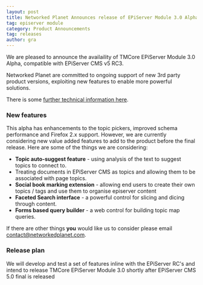 ```yaml
---
layout: post
title: Networked Planet Announces release of EPiServer Module 3.0 Alpha for EPiServer CMS 5.0
tag: episerver module
category: Product Announcements
tag: releases
author: gra
---
```

<p>We are pleased to announce the availaility of TMCore EPiServer Module 3.0 Alpha, compatible with EPiServer CMS v5 RC3.</p>

<p>Networked Planet are committed to ongoing support of new 3rd party product versions, exploiting new features to enable more powerful solutions.</p>

<p>There is some <a href="http://www.networkedplanet.com/technical-information-about-the-tmcore-episerver-module-3-0-alpha/" title="Technical information about the TMCore EPiServer Module 3.0 Alpha">further technical information here</a>.</p>

<h3>New features</h3>

<p>This alpha has enhancements to the topic pickers, improved schema performance and Firefox 2.x support. However, we are currently considering new value added features to add to the product before the final release. Here are some of the things we are considering:<p>

<ul>

<li><strong>Topic auto-suggest feature</strong> - using analysis of the text to suggest topics to connect to.</li>

<li>Treating documents in EPiServer CMS as topics and allowing them to be associated with page topics.</li>

<li><strong>Social book marking extension</strong> - allowing end users to create their own topics / tags and use them to organise episerver content</li>

<li><strong>Faceted Search interface</strong> - a powerful control for slicing and dicing through content.</li>

<li><strong>Forms based query builder</strong> - a web control for building topic map queries.</li>

</ul>

<p>If there are other things <strong>you</strong> would like us to consider please email <a href="mailto:contact@networkedplanet.com">contact@networkedplanet.com</a>.</p>

<h3>Release plan</h3>

<p>We will develop and test a set of features inline with the EPiServer RC's and intend to release TMCore EPiServer Module 3.0 shortly after EPiServer CMS 5.0 final is released</p>

